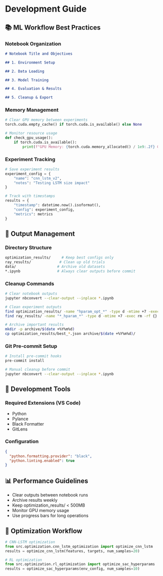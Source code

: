 # Development Guide

## 📚 ML Workflow Best Practices

### Notebook Organization

```markdown
# Notebook Title and Objectives

## 1. Environment Setup

## 2. Data Loading

## 3. Model Training

## 4. Evaluation & Results

## 5. Cleanup & Export
```

### Memory Management

```python
# Clear GPU memory between experiments
torch.cuda.empty_cache() if torch.cuda.is_available() else None

# Monitor resource usage
def check_gpu_usage():
    if torch.cuda.is_available():
        print(f"GPU Memory: {torch.cuda.memory_allocated() / 1e9:.2f} GB")
```

### Experiment Tracking

```python
# Save experiment results
experiment_config = {
    "name": "cnn_lstm_v2",
    "notes": "Testing LSTM size impact"
}

# Track with timestamps
results = {
    "timestamp": datetime.now().isoformat(),
    "config": experiment_config,
    "metrics": metrics
}
```

## 🧹 Output Management

### Directory Structure

```bash
optimization_results/     # Keep best configs only
ray_results/             # Clean up old trials
data/                   # Archive old datasets
*.ipynb                 # Always clear outputs before commit
```

### Cleanup Commands

```bash
# Clear notebook outputs
jupyter nbconvert --clear-output --inplace *.ipynb

# Clean experiment outputs
find optimization_results/ -name "hparam_opt_*" -type d -mtime +7 -exec rm -rf {} +
find ray_results/ -name "*_hparam_*" -type d -mtime +7 -exec rm -rf {} +

# Archive important results
mkdir -p archive/$(date +%Y%m%d)
cp optimization_results/best_*.json archive/$(date +%Y%m%d)/
```

### Git Pre-commit Setup

```bash
# Install pre-commit hooks
pre-commit install

# Manual cleanup before commit
jupyter nbconvert --clear-output --inplace *.ipynb
```

## 🔧 Development Tools

### Required Extensions (VS Code)

- Python
- Pylance
- Black Formatter
- GitLens

### Configuration

```json
{
  "python.formatting.provider": "black",
  "python.linting.enabled": true
}
```

## 📊 Performance Guidelines

- Clear outputs between notebook runs
- Archive results weekly
- Keep optimization_results/ < 500MB
- Monitor GPU memory usage
- Use progress bars for long operations

## 🚀 Optimization Workflow

```python
# CNN-LSTM optimization
from src.optimization.cnn_lstm_optimization import optimize_cnn_lstm
results = optimize_cnn_lstm(features, targets, num_samples=20)

# RL optimization
from src.optimization.rl_optimization import optimize_sac_hyperparams
results = optimize_sac_hyperparams(env_config, num_samples=10)
```
